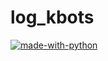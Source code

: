 # log_kbots

[![made-with-python](https://img.shields.io/badge/Made%20with-Python-1f425f.svg?style=flat-square)](https://www.python.org/)
